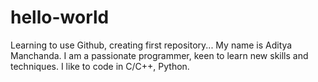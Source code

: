 # hello-world
Learning to use Github, creating first repository...
My name is Aditya Manchanda.
I am a passionate programmer, keen to learn new skills and techniques. I like to code in C/C++, Python.
